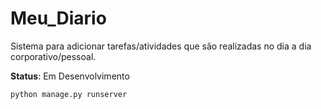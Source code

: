# Meu_Diario
Sistema para adicionar tarefas/atividades que são realizadas no dia a dia corporativo/pessoal.

<strong>Status</strong>: Em Desenvolvimento

```
python manage.py runserver
```
